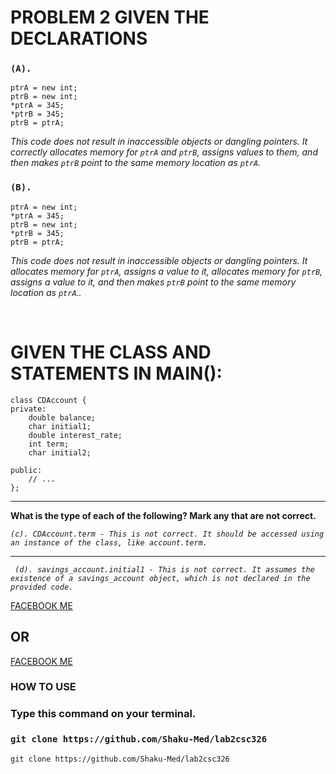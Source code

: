 # PROBLEM 2 GIVEN THE DECLARATIONS

### `(A).`

    ptrA = new int;
    ptrB = new int;
    *ptrA = 345;
    *ptrB = 345;
    ptrB = ptrA;

<i>This code does not result in inaccessible objects or dangling pointers. It correctly allocates memory for `ptrA` and `ptrB`, assigns values to them, and then makes `ptrB` point to the same memory location as `ptrA`.</i>

### `(B).`

    ptrA = new int;
    *ptrA = 345;
    ptrB = new int;
    *ptrB = 345;
    ptrB = ptrA;

<i>This code does not result in inaccessible objects or dangling pointers. It allocates memory for `ptrA`, assigns a value to it, allocates memory for `ptrB`, assigns a value to it, and then makes `ptrB` point to the same memory location as `ptrA`..</i>

<br>

# GIVEN THE CLASS AND STATEMENTS IN MAIN():

    class CDAccount {
    private:
        double balance;
        char initial1;
        double interest_rate;
        int term;
        char initial2;

    public:
        // ...
    };

<hr/>

<b>
  What is the type of each of the following? Mark any that are not correct.
</b>

<p>
  <i>

    (c). CDAccount.term - This is not correct. It should be accessed using an instance of the class, like account.term.

  </i>

  <hr/>

  <i>

     (d). savings_account.initial1 - This is not correct. It assumes the existence of a savings_account object, which is not declared in the provided code.

  </i>
</p>

[FACEBOOK ME](https://facebook.com/medzy.amara.1)

## OR

[FACEBOOK ME](https://facebook.com/medzy.amara.2)

### HOW TO USE

### Type this command on your terminal.

### `git clone https://github.com/Shaku-Med/lab2csc326`

    git clone https://github.com/Shaku-Med/lab2csc326

